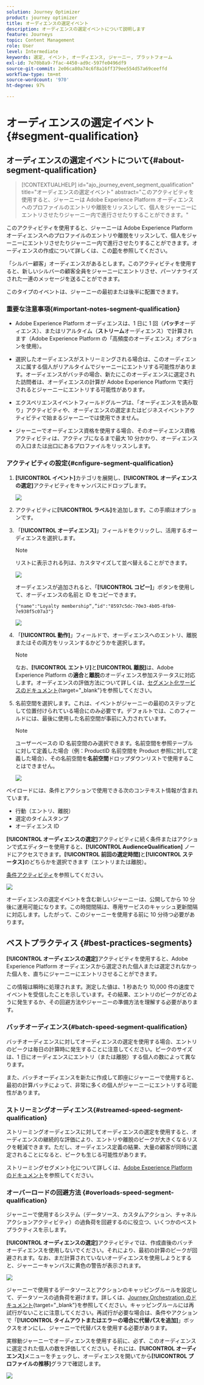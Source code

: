 ```yaml
---
solution: Journey Optimizer
product: journey optimizer
title: オーディエンスの選定イベント
description: オーディエンスの選定イベントについて説明します
feature: Journeys
topic: Content Management
role: User
level: Intermediate
keywords: 選定, イベント, オーディエンス, ジャーニー, プラットフォーム
exl-id: 7e70b8a9-7fac-4450-ad9c-597fe0496df9
source-git-commit: 2e06ca80a74c6f8a16ff379ee554d57a69ceeffd
workflow-type: tm+mt
source-wordcount: '970'
ht-degree: 97%

---
```


# オーディエンスの選定イベント {#segment-qualification}

## オーディエンスの選定イベントについて{#about-segment-qualification}

>[!CONTEXTUALHELP]
>id="ajo_journey_event_segment_qualification"
>title="オーディエンスの選定イベント"
>abstract="このアクティビティを使用すると、ジャーニーは Adobe Experience Platform オーディエンスへのプロファイルのエントリや離脱をリッスンして、個人をジャーニーにエントリさせたりジャーニー内で進行させたりすることができます。"

このアクティビティを使用すると、ジャーニーは Adobe Experience Platform オーディエンスへのプロファイルのエントリや離脱をリッスンして、個人をジャーニーにエントリさせたりジャーニー内で進行させたりすることができます。オーディエンスの作成について詳しくは、この[節](../audience/about-audiences.md)を参照してください。

「シルバー顧客」オーディエンスがあるとします。このアクティビティを使用すると、新しいシルバーの顧客全員をジャーニーにエントリさせ、パーソナライズされた一連のメッセージを送ることができます。

このタイプのイベントは、ジャーニーの最初または後半に配置できます。

### 重要な注意事項{#important-notes-segment-qualification}

* Adobe Experience Platform オーディエンスは、1 日に 1 回（**バッチ**&#x200B;オーディエンス）、またはリアルタイム（**ストリーム**&#x200B;オーディエンス）で計算されます（Adobe Experience Platform の「高頻度のオーディエンス」オプションを使用）。

* 選択したオーディエンスがストリーミングされる場合は、このオーディエンスに属する個人がリアルタイムでジャーニーにエントリする可能性があります。オーディエンスがバッチの場合、新たにこのオーディエンスに選定された訪問者は、オーディエンスの計算が Adobe Experience Platform で実行されるとジャーニーにエントリする可能性があります。

* エクスペリエンスイベントフィールドグループは、「オーディエンスを読み取り」アクティビティや、オーディエンスの選定またはビジネスイベントアクティビティで始まるジャーニーでは使用できません。

* ジャーニーでオーディエンス資格を使用する場合、そのオーディエンス資格アクティビティは、アクティブになるまで最大 10 分かかり、オーディエンスの入口または出口にあるプロファイルをリッスンします。

### アクティビティの設定{#cnfigure-segment-qualification}

1. **[!UICONTROL イベント]**&#x200B;カテゴリを展開し、**[!UICONTROL オーディエンスの選定]**&#x200B;アクティビティをキャンバスにドロップします。

   ![](assets/segment5.png)

1. アクティビティに&#x200B;**[!UICONTROL ラベル]**&#x200B;を追加します。この手順はオプションです。

1. 「**[!UICONTROL オーディエンス]**」フィールドをクリックし、活用するオーディエンスを選択します。

   >[!NOTE]
   >
   >リストに表示される列は、カスタマイズして並べ替えることができます。

   ![](assets/segment6.png)

   オーディエンスが追加されると、「**[!UICONTROL コピー]**」ボタンを使用して、オーディエンスの名前と ID をコピーできます。

   `{"name":"Loyalty membership“,”id":"8597c5dc-70e3-4b05-8fb9-7e938f5c07a3"}`

   ![](assets/segment-copy.png)

1. 「**[!UICONTROL 動作]**」フィールドで、オーディエンスへのエントリ、離脱またはその両方をリッスンするかどうかを選択します。

   >[!NOTE]
   >
   >なお、**[!UICONTROL エントリ]**&#x200B;と&#x200B;**[!UICONTROL 離脱]**&#x200B;は、Adobe Experience Platform の&#x200B;**適合**&#x200B;と&#x200B;**離脱**&#x200B;のオーディエンス参加ステータスに対応します。オーディエンスの評価方法について詳しくは、[セグメント化サービスのドキュメント](https://experienceleague.adobe.com/docs/experience-platform/segmentation/tutorials/evaluate-a-segment.html?lang=ja#interpret-segment-results){target="_blank"}を参照してください。

1. 名前空間を選択します。これは、イベントがジャーニーの最初のステップとして位置付けられている場合にのみ必要です。デフォルトでは、このフィールドには、最後に使用した名前空間が事前に入力されています。

   >[!NOTE]
   >
   >ユーザーベースの ID 名前空間のみ選択できます。名前空間を参照テーブルに対して定義した場合（例：ProductID 名前空間を Product 参照に対して定義した場合）、その名前空間を&#x200B;**名前空間**&#x200B;ドロップダウンリストで使用することはできません。

   ![](assets/segment7.png)

ペイロードには、条件とアクションで使用できる次のコンテキスト情報が含まれています。

* 行動（エントリ、離脱）
* 選定のタイムスタンプ
* オーディエンス ID

**[!UICONTROL オーディエンスの選定]**&#x200B;アクティビティに続く条件またはアクションで式エディターを使用すると、**[!UICONTROL AudienceQualification]** ノードにアクセスできます。**[!UICONTROL 前回の選定時間]**&#x200B;と&#x200B;**[!UICONTROL ステータス]**&#x200B;のどちらかを選択できます（エントリまたは離脱）。

[条件アクティビティ](../building-journeys/condition-activity.md#about_condition)を参照してください。

![](assets/segment8.png)

オーディエンスの選定イベントを含む新しいジャーニーは、公開してから 10 分後に運用可能になります。この時間間隔は、専用サービスのキャッシュ更新間隔に対応します。したがって、このジャーニーを使用する前に 10 分待つ必要があります。

## ベストプラクティス {#best-practices-segments}

**[!UICONTROL オーディエンスの選定]**&#x200B;アクティビティを使用すると、Adobe Experience Platform オーディエンスから選定された個人または選定されなかった個人を、直ちにジャーニーにエントリさせることができます。

この情報は瞬時に処理されます。測定した値は、1 秒あたり 10,000 件の速度でイベントを受信したことを示しています。その結果、エントリのピークがどのように発生するか、その回避方法やジャーニーの準備方法を理解する必要があります。

### バッチオーディエンス{#batch-speed-segment-qualification}

バッチオーディエンスに対してオーディエンスの選定を使用する場合、エントリのピークは毎日の計算時に発生することに注意してください。ピークのサイズは、1 日にオーディエンスにエントリ（または離脱）する個人の数によって異なります。

また、バッチオーディエンスを新たに作成して即座にジャーニーで使用すると、最初の計算バッチによって、非常に多くの個人がジャーニーにエントリする可能性があります。

### ストリーミングオーディエンス{#streamed-speed-segment-qualification}

ストリーミングオーディエンスに対してオーディエンスの選定を使用すると、オーディエンスの継続的な評価により、エントリや離脱のピークが大きくなるリスクを軽減できます。ただし、オーディエンス定義の結果、大量の顧客が同時に選定されることになると、ピークも生じる可能性があります。

ストリーミングセグメント化について詳しくは、[Adobe Experience Platform のドキュメント](https://experienceleague.adobe.com/docs/experience-platform/segmentation/api/streaming-segmentation.html?lang=ja#api)を参照してください。

### オーバーロードの回避方法 {#overloads-speed-segment-qualification}

ジャーニーで使用するシステム（データソース、カスタムアクション、チャネルアクションアクティビティ）の過負荷を回避するのに役立つ、いくつかのベストプラクティスを示します。

**[!UICONTROL オーディエンスの選定]**&#x200B;アクティビティでは、作成直後のバッチオーディエンスを使用しないでください。それにより、最初の計算のピークが回避されます。なお、まだ計算されていないオーディエンスを使用しようとすると、ジャーニーキャンバスに黄色の警告が表示されます。

![](assets/segment-error.png)

ジャーニーで使用するデータソースとアクションのキャッピングルールを設定して、データソースの過負荷を避けます。詳しくは、[Journey Orchestration のドキュメント](https://experienceleague.adobe.com/docs/journeys/using/working-with-apis/capping.html?lang=ja){target="_blank"}を参照してください。キャッピングルールには再試行がないことに注意してください。再試行が必要な場合は、条件やアクションで「**[!UICONTROL タイムアウトまたはエラーの場合に代替パスを追加]**」ボックスをオンにし、ジャーニーで代替パスを使用する必要があります。

実稼動ジャーニーでオーディエンスを使用する前に、必ず、このオーディエンスに選定された個人の数を評価してください。それには、**[!UICONTROL オーディエンス]**&#x200B;メニューをチェックし、オーディエンスを開いてから&#x200B;**[!UICONTROL プロファイルの推移]**&#x200B;グラフで確認します。

![](assets/segment-overload.png)
